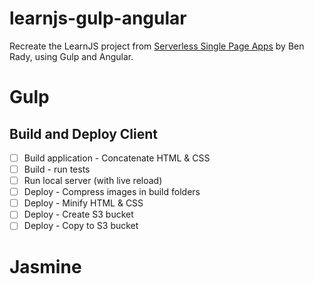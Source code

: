 # learnjs-gulp-angular
Recreate the LearnJS project from [Serverless Single Page Apps](https://pragprog.com/book/brapps/serverless-single-page-apps) by Ben Rady,  using Gulp and Angular.

# Gulp
## Build and Deploy Client
- [ ] Build application - Concatenate HTML & CSS
- [ ] Build - run tests
- [ ] Run local server (with live reload)
- [ ] Deploy - Compress images in build folders
- [ ] Deploy - Minify HTML & CSS
- [ ] Deploy - Create S3 bucket
- [ ] Deploy - Copy to S3 bucket

# Jasmine



